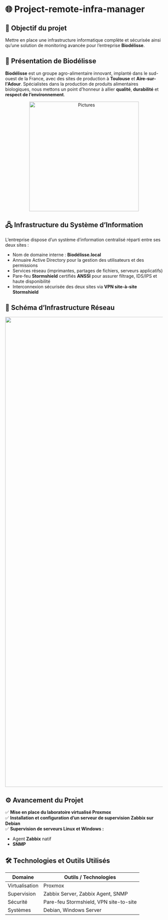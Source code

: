 # 🌐 Project-remote-infra-manager

## 🎯 Objectif du projet  
Mettre en place une infrastructure informatique complète et sécurisée ainsi qu’une solution de monitoring avancée pour l’entreprise **Biodélisse**. 

## 🏢 Présentation de Biodélisse 
**Biodélisse** est un groupe agro-alimentaire innovant, implanté dans le sud-ouest de la France, avec des sites de production à **Toulouse** et **Aire-sur-l'Adour**. Spécialistes dans la production de produits alimentaires biologiques, nous mettons un point d'honneur à allier **qualité**, **durabilité** et **respect de l’environnement**.  

<p align="center">
<img src="https://github.com/user-attachments/assets/582f7ecb-05e8-456d-be63-a275fe37691c" alt="Pictures" width="350" >
</p>

## 🖧 Infrastructure du Système d’Information

L’entreprise dispose d’un système d’information centralisé réparti entre ses deux sites :

- Nom de domaine interne : **Biodélisse.local**
- Annuaire Active Directory pour la gestion des utilisateurs et des permissions
- Services réseau (imprimantes, partages de fichiers, serveurs applicatifs)
- Pare-feu **Stormshield** certifiés **ANSSI** pour assurer filtrage, IDS/IPS et haute disponibilité
- Interconnexion sécurisée des deux sites via **VPN site-à-site Stormshield**

  
## 📡 Schéma d’Infrastructure Réseau

<p align="center">
<img src="https://github.com/user-attachments/assets/8abf5e4d-f3d1-4934-9727-3b87b978bd73" alt="Pictures" width="1500" >
</p>

## ⚙️ Avancement du Projet

✅ **Mise en place du laboratoire virtualisé Proxmox**  
✅ **Installation et configuration d’un serveur de supervision Zabbix sur Debian**  
✅ **Supervision de serveurs Linux et Windows :**
- Agent **Zabbix** natif
- **SNMP** 

## 🛠️ Technologies et Outils Utilisés

| Domaine | Outils / Technologies |
|---------|------------------------|
| Virtualisation | Proxmox |
| Supervision | Zabbix Server, Zabbix Agent, SNMP |
| Sécurité | Pare-feu Stormshield, VPN site-to-site |
| Systèmes | Debian, Windows Server |
